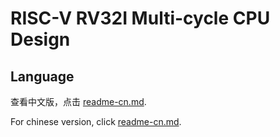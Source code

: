 # RISC-V RV32I Multi-cycle CPU Design

## Language
查看中文版，点击 [readme-cn.md](https://github.com/XLxiaoliaoGmail/rv32i-cpu/blob/pipeline/readme-cn.md).

For chinese version, click [readme-cn.md](https://github.com/XLxiaoliaoGmail/rv32i-cpu/blob/pipeline/readme-cn.md).
